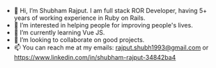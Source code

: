 - 👋 Hi, I’m Shubham Rajput. I am full stack ROR Developer, having 5+ years of working experience in Ruby on Rails.
- 👀 I’m interested in helping people for improving people's lives.
- 🌱 I’m currently learning Vue JS.
- 💞️ I’m looking to collaborate on good projects.
- 📫 You can reach me at my emails: rajput.shubh1993@gmail.com or https://www.linkedin.com/in/shubham-rajput-34842ba4
